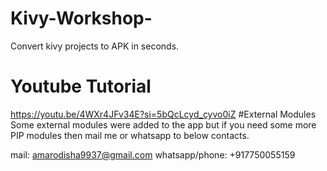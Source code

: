 # Kivy-Workshop-
Convert kivy projects to APK in seconds.
# Youtube Tutorial 
https://youtu.be/4WXr4JFv34E?si=5bQcLcyd_cyvo0iZ
#External Modules
Some external modules were added to the app but if you need some more PIP modules then mail me or whatsapp to below contacts.

mail: amarodisha9937@gmail.com 
whatsapp/phone: +917750055159

